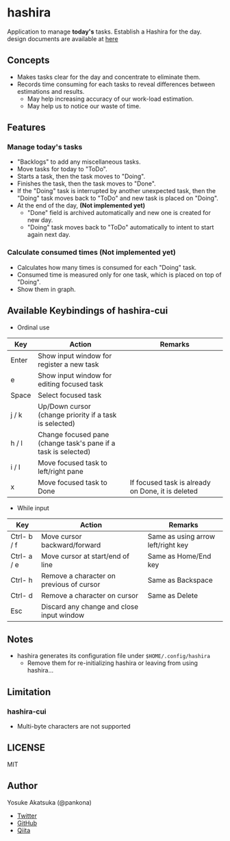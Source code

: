 # hashira

Application to manage **today's** tasks. Establish a Hashira for the day.  
design documents are available at [here](https://pankona.github.io/hashira/)

## Concepts

- Makes tasks clear for the day and concentrate to eliminate them.
- Records time consuming for each tasks to reveal differences between estimations and results.
  - May help increasing accuracy of our work-load estimation.
  - May help us to notice our waste of time.

## Features

### Manage today's tasks

- "Backlogs" to add any miscellaneous tasks.
- Move tasks for today to "ToDo".
- Starts a task, then the task moves to "Doing".
- Finishes the task, then the task moves to "Done".
- If the "Doing" task is interrupted by another unexpected task, then the "Doing" task moves back to "ToDo" and new task is placed on "Doing".
- At the end of the day, **(Not implemented yet)**
  - "Done" field is archived automatically and new one is created for new day.
  - "Doing" task moves back to "ToDo" automatically to intent to start again next day.

### Calculate consumed times **(Not implemented yet)**

- Calculates how many times is consumed for each "Doing" task.
- Consumed time is measured only for one task, which is placed on top of "Doing".
- Show them in graph.

## Available Keybindings of hashira-cui

- Ordinal use

| Key   | Action                                                            | Remarks                                           |
| ----- | ----------------------------------------------------------------- | ------------------------------------------------- |
| Enter | Show input window for register a new task                         |                                                   |
| e     | Show input window for editing focused task                        |                                                   |
| Space | Select focused task                                               |                                                   |
| j / k | Up/Down cursor<br>(change priority if a task is selected)         |                                                   |
| h / l | Change focused pane<br>(change task's pane if a task is selected) |                                                   |
| i / I | Move focused task to left/right pane                              |                                                   |
| x     | Move focused task to Done                                         | If focused task is already on Done, it is deleted |

- While input

| Key         | Action                                    | Remarks                            |
| ----------- | ----------------------------------------- | ---------------------------------- |
| Ctrl- b / f | Move cursor backward/forward              | Same as using arrow left/right key |
| Ctrl- a / e | Move cursor at start/end of line          | Same as Home/End key               |
| Ctrl- h     | Remove a character on previous of cursor  | Same as Backspace                  |
| Ctrl- d     | Remove a character on cursor              | Same as Delete                     |
| Esc         | Discard any change and close input window |                                    |

## Notes

- hashira generates its configuration file under `$HOME/.config/hashira`
  - Remove them for re-initializing hashira or leaving from using hashira...

## Limitation

### hashira-cui

- Multi-byte characters are not supported

## LICENSE

MIT

## Author

Yosuke Akatsuka (@pankona)

- [Twitter](https://twitter.com/pankona)
- [GitHub](https://github.com/pankona)
- [Qiita](https://qiita.com/pankona)
